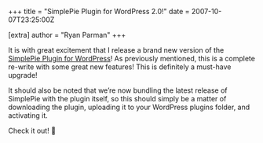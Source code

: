 +++
title = "SimplePie Plugin for WordPress 2.0!"
date = 2007-10-07T23:25:00Z

[extra]
author = "Ryan Parman"
+++

It is with great excitement that I release a brand new version of the [SimplePie Plugin for WordPress](/wiki/plugins/wordpress/simplepie_plugin_for_wordpress/)! As previously mentioned, this is a complete re-write with some great new features! This is definitely a must-have upgrade!

It should also be noted that we’re now bundling the latest release of SimplePie with the plugin itself, so this should simply be a matter of downloading the plugin, uploading it to your WordPress plugins folder, and activating it.

Check it out! 🙂

